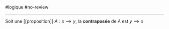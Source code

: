 #logique #no-review 

---

Soit une [[proposition]] $A: x \implies y$, la **contraposée** de $A$ est $y \implies x$
